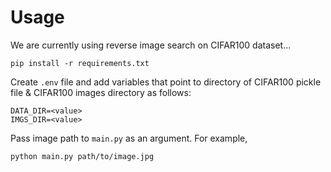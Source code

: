 
# Usage
We are currently using reverse image search on CIFAR100 dataset...

    pip install -r requirements.txt
    
Create `.env` file and add variables that point to directory of CIFAR100 pickle file & CIFAR100 images directory as follows:

    DATA_DIR=<value>
    IMGS_DIR=<value>

Pass image path to `main.py` as an argument. For example,
   

    python main.py path/to/image.jpg
